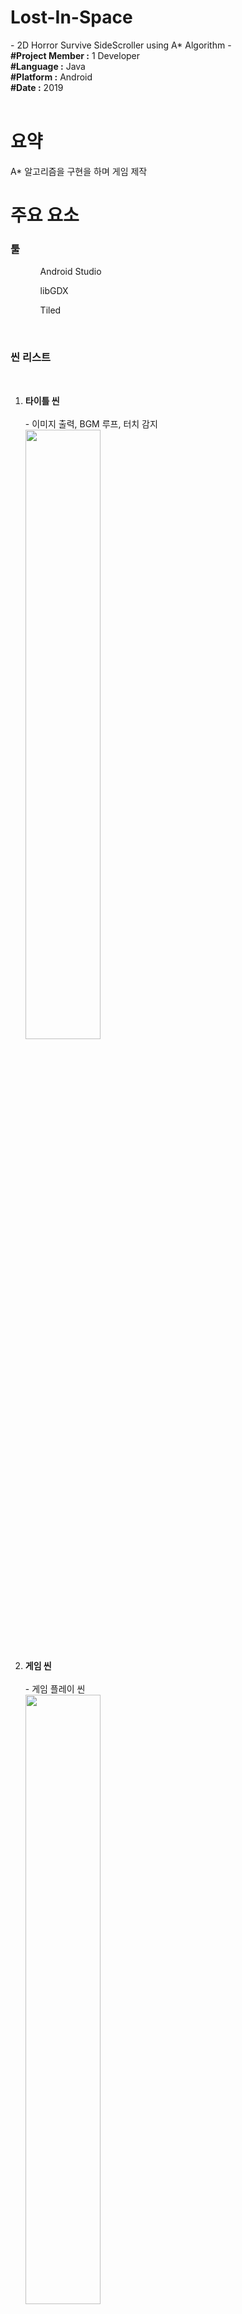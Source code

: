 <h1><b>Lost-In-Space</b></h1>
- 2D Horror Survive SideScroller using A* Algorithm -
<br>
<article>
<b>#Project Member :</b> 1 Developer<br>
<b>#Language :</b> Java<br>
<b>#Platform :</b> Android<br>
<b>#Date :</b> 2019<br>
</article>
<br>

<body>
  <h1>요약</h1>
  <div>
    <p>
      A* 알고리즘을 구현을 하며 게임 제작<br>
    </p>
  </div>
  
  <h1>주요 요소</h1>
  <div>
  
  <h3><b>툴</b></h3>
  <ol>
    <ul>Android Studio</ul>
    <ul>libGDX</ul>
    <ul>Tiled</ul>
  </ol>
  <br>
  <h3><b>씬 리스트</b></h3><br>
  <ol>
  <li><b>타이틀 씬</b></li><br>
    - 이미지 출력, BGM 루프, 터치 감지<br>
    <img src="Image/title.jpg" width="50%">
  <br>
  <br>           
  <li><b>게임 씬</b></li><br>
    - 게임 플레이 씬<br>
    <img src="Image/path2.gif" width="50%">
  <br>
  <br> 
  <li><b>게임 승리/오버</b></li><br>
    - 적에게 잡히거나 생존 필수 요소를 찾지 못하면 게임 오버 화면/사운드 출력<br>
    <img src="Image/gameover1.jpg" width="50%"><img src="Image/gameover2.jpg" width="50%">
    <br>
    - 승리 조건을 만족하면 나오는 화면<br>
    <img src="Image/victory.png" width="50%">
  <br>
  <br>
  </ol>
  <h2>짧은 영상</h2>
  - AI이동 영상<br>
  https://youtu.be/4ufDuvQo19w<br>
  - 게임 플레이 영상<br>
  https://youtu.be/_ta-cA5Z6h4<br>
  </div>
  
  <div><hr width="100%" color = "black">
    <b>게임 설명</b><br>
    <ol>
      <li>주어진 시간동안 맵을 돌아다니며 적<에일리언>을 피하고 생존 요소를 모으며 살아 남기</li>
      <li>주어진 시간동안 생존시 승리</li>
      <li>플레이어가 적과 부딛히면 게임 오버</li>
      <li>플레이어는 생존 요소인 <산소>를 수집해야함</li>
      <li><산소>는 시간에 따라 지속적으로 줄어듬
        <br> * 산소가 0이되면 게임 오버
        </li>
      <li>에일리언은 맵을 계속 돌아다님</li>
      <li>에일리언과의 거리에 따라 <레이더> 발동(사운드 및 경고 색상 표현)<br>
        * 에일리언이 가까울 수록 경고음이 빨리 재생됨
        </li>
    </ol>
  
  <hr width="100%" color = "black">
    <ol>
      <li>
        <h4><b>에일리언 패턴</b></h4>
        1. 제자리에서 1~5초 대기<br>
        2. 특정 위치를 무작위로 선정하여 현재 위치에서 이동<br>
        3. 어떠한 상태든 플레이어가 인식거리 안에 존재하면 13초 동안 플레이어 위치와 상관없이 추격<br>
        3-1. 추격 중 플레이어가 인식거리에 또 들어오면 추격시간 13초로 다시 초기화<br>
        3-2. 추격 후 플레이어가 인식거리 밖에 존재하면 해당 자리에서 1~2과정 반복<br>
      </li>
      <li>
        <h4><b>알고리즘</b></h4>
        <ol>
        <h5>노드(Node.java)</h5>
          - 각 이동 경로가 되어주는 노드 클래스<br>
          - 이동 가능 여부를 제공<br>
          - f, g, h 값 저장 및 초기화<br>
          - 부모 노드 저장<br>
          - 주변 노드와 연결시켜 주는 리스트 저장<br>
          (https://github.com/HoHong123/Lost-In-Space/blob/master/Src/core/src/com/lsgdx/game/Algorithm/Node.java)
        <h5>노드 커넥터(ConnectionNode.java)</h5>
          - 연산이 시작되는 노드와 다음 노드를 연결 시키는 클래스<br>
          (https://github.com/HoHong123/Lost-In-Space/blob/master/Src/core/src/com/lsgdx/game/Algorithm/ConnectingNode.java)
        <h5>노드 그래프/제너레이터(NodeGraph.java / NodeGraphGenerate.java)</h5>
          - 모든 노드의 정보를 가진 그래프 클래스<br>
          - 그래프 클래스를 초기화하는 제너레이터 클래스<br>
          * 그래프는 맵마다 새로 생성되야함(Non-Static 클래스)<br>
          * 제너레이터는 맵이 바뀌어도 연산처리만 하면됨 (Static클래스)<br>
          (그래프 : https://github.com/HoHong123/Lost-In-Space/blob/master/Src/core/src/com/lsgdx/game/Algorithm/NodeGraph.java)
          (제너레이터 : https://github.com/HoHong123/Lost-In-Space/blob/master/Src/core/src/com/lsgdx/game/Algorithm/NodeGraphGenerate.java)
        <h5>휴리스틱 클래스(HeuristicCalculation.java)</h5>
          - 현재 연산이 필요한 노드위치와 도착점의 거리를 계산하여 휴리스틱 값을 반환하는 클래스<br>
          (https://github.com/HoHong123/Lost-In-Space/blob/master/Src/core/src/com/lsgdx/game/Algorithm/HeuristicCalculation.java)
        <h5>패스파인딩 클래스(PathFinding.java)</h5>
          - 위 클래스/함수들이 제공하는 값을 활용하여 길을 찾는 클래스<br>
          - 경로 생성 및 연산 후 남은 객체들 메모리 해제<br>
          (https://github.com/HoHong123/Lost-In-Space/blob/master/Src/core/src/com/lsgdx/game/Algorithm/PathFinding.java)
        </ol>
        <br>
        <h4><b>에일리언 스크립트</b></h4>
        <ol>
        <h5>기본 정보(Enemy.java)</h5>
          - AI, 스프라이트, 물리 충돌 등 모든 것을 총괄하고 초기화하는 클래스<br>
          (https://github.com/HoHong123/Lost-In-Space/blob/master/Src/core/src/com/lsgdx/game/Character/Enemy/Enemy.java)
        <h5>AI(EnemyAI.java)</h5>
          - 유한동작기계로 두 AI행동을 번갈아 실행<br>
          - 플레이어 인식 확인<br>
          - 스프라이트 변경 조절<br>
          <h6>1. 이동(EnemyAI_Run.java)</h6><br>
          - Pathfinding으로 찾은 경로 리스트를 받아 이동<br>
          - 플레이어를 인식 후 플레이어 위치를 지속적으로 받아와 매 프레임마다 플레이어 위치로 이동<br>
          <h6>2. 정지(EnemyAI_Stand.java)</h6><br>
          - 특정 시간동안 정지<br>
          (기본 정보 : https://github.com/HoHong123/Lost-In-Space/blob/master/Src/core/src/com/lsgdx/game/Character/Enemy/EnemyAI.java)
          (1. 이동 : https://github.com/HoHong123/Lost-In-Space/blob/master/Src/core/src/com/lsgdx/game/Character/Enemy/EnemyAI_Run.java)
          (2. 정지 : https://github.com/HoHong123/Lost-In-Space/blob/master/Src/core/src/com/lsgdx/game/Character/Enemy/EnemyAI_Stand.java)
        <h5>스프라이트(EnemySprite.java)</h5>
          - 스프라이트 시트 정보 추출 및 이미지 리스트 생성<br>
          - 상황에 따라 특정 애니메이션 실행<br>
          (https://github.com/HoHong123/Lost-In-Space/blob/master/Src/core/src/com/lsgdx/game/Character/Enemy/EnemySprite.java)
        </ol>
        <br>
        <h4><b>플레이어 스크립트</b></h4>
        <ol>
        <h5>Player.java</h5>
          - 스프라이트 시트 정보 추출 및 애니메이션 설정<br>
          - 이동 관련<br>
          - 게임 오버/승리 화면 호출 함수 포함<br>
          - 물리작용을 위한 콜라이더 설정<br>
          - 여러 변수 초기화<br>
          (https://github.com/HoHong123/Lost-In-Space/blob/master/Src/core/src/com/lsgdx/game/Character/Player.java)
        </ol>
      </li>
    </ol>
  </div>
  
  <div>
  <h2>오류 및 시행착오</h2>
  <ol>
    <li>버퍼 오버플로</li>
    - 길 찾기 연산 중 open과 close리스트를 초기화하지 않아 메모리에 지솢거으로 새로 생성하여 발생한 오류<br>
    <img src="Image/200.PNG" width="60%"><br>
    - 모든 알고리즘 및 스크립트에 변수를 사용 후 초기화 하도록 변경<br>
    <img src="Image/80.PNG" width="60%"><br>
  </ol>
  </div>
</body>
